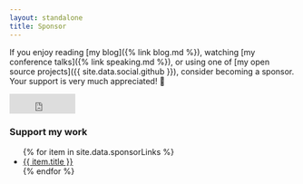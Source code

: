 ```yaml
---
layout: standalone
title: Sponsor
---
```


If you enjoy reading [my blog]({% link blog.md %}), watching [my conference talks]({% link speaking.md %}), or using one of [my open source projects]({{ site.data.social.github }}), consider becoming a sponsor. Your support is very much appreciated! &#x1F64C;

<iframe src="https://github.com/sponsors/jessesquires/button"
        class="mb-2"
        title="Sponsor jessesquires"
        height="35"
        width="116"
        style="border: 0;">
</iframe>

### Support my work

<ul class="list-unstyled fs-5 mt-1">
{% for item in site.data.sponsorLinks %}
<li class="my-1">
<i class="bi {{ item.icon }} px-2"></i><a href="{{ item.url }}" class="text-decoration-none">{{ item.title }}</a>
</li>
{% endfor %}
</ul>

